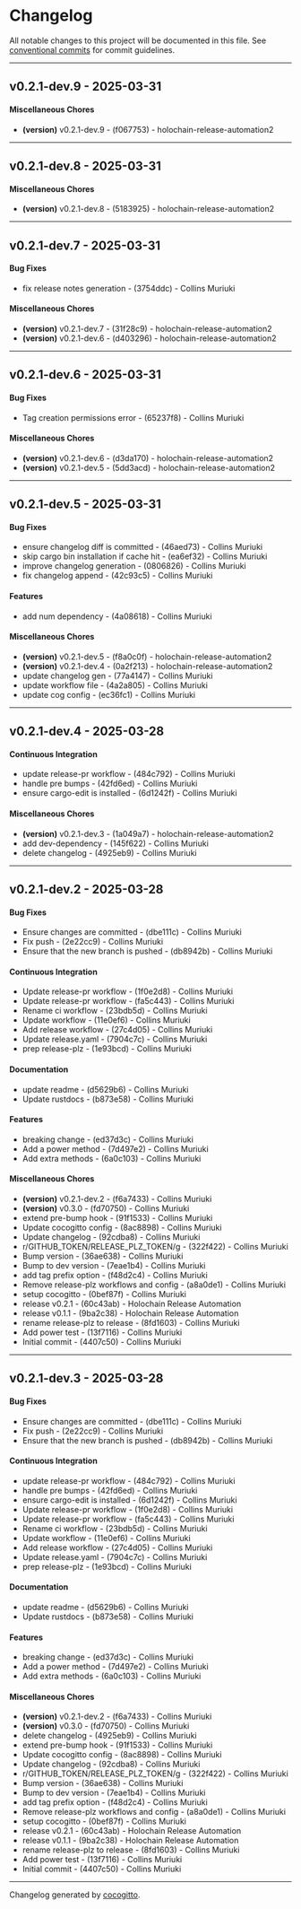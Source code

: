 # Changelog
All notable changes to this project will be documented in this file. See [conventional commits](https://www.conventionalcommits.org/) for commit guidelines.

- - -
## v0.2.1-dev.9 - 2025-03-31
#### Miscellaneous Chores
- **(version)** v0.2.1-dev.9 - (f067753) - holochain-release-automation2


- - -
## v0.2.1-dev.8 - 2025-03-31
#### Miscellaneous Chores
- **(version)** v0.2.1-dev.8 - (5183925) - holochain-release-automation2


- - -
## v0.2.1-dev.7 - 2025-03-31
#### Bug Fixes
- fix release notes generation - (3754ddc) - Collins Muriuki
#### Miscellaneous Chores
- **(version)** v0.2.1-dev.7 - (31f28c9) - holochain-release-automation2
- **(version)** v0.2.1-dev.6 - (d403296) - holochain-release-automation2


- - -
## v0.2.1-dev.6 - 2025-03-31
#### Bug Fixes
- Tag creation permissions error - (65237f8) - Collins Muriuki
#### Miscellaneous Chores
- **(version)** v0.2.1-dev.6 - (d3da170) - holochain-release-automation2
- **(version)** v0.2.1-dev.5 - (5dd3acd) - holochain-release-automation2


- - -
## v0.2.1-dev.5 - 2025-03-31
#### Bug Fixes
- ensure changelog diff is committed - (46aed73) - Collins Muriuki
- skip cargo bin installation if cache hit - (ea6ef32) - Collins Muriuki
- improve changelog generation - (0806826) - Collins Muriuki
- fix changelog append - (42c93c5) - Collins Muriuki
#### Features
- add num dependency - (4a08618) - Collins Muriuki
#### Miscellaneous Chores
- **(version)** v0.2.1-dev.5 - (f8a0c0f) - holochain-release-automation2
- **(version)** v0.2.1-dev.4 - (0a2f213) - holochain-release-automation2
- update changelog gen - (77a4147) - Collins Muriuki
- update workflow file - (4a2a805) - Collins Muriuki
- update cog config - (ec36fc1) - Collins Muriuki


- - -
## v0.2.1-dev.4 - 2025-03-28
#### Continuous Integration
- update release-pr workflow - (484c792) - Collins Muriuki
- handle pre bumps - (42fd6ed) - Collins Muriuki
- ensure cargo-edit is installed - (6d1242f) - Collins Muriuki
#### Miscellaneous Chores
- **(version)** v0.2.1-dev.3 - (1a049a7) - holochain-release-automation2
- add dev-dependency - (145f622) - Collins Muriuki
- delete changelog - (4925eb9) - Collins Muriuki

- - -

## v0.2.1-dev.2 - 2025-03-28
#### Bug Fixes
- Ensure changes are committed - (dbe111c) - Collins Muriuki
- Fix push - (2e22cc9) - Collins Muriuki
- Ensure that the new branch is pushed - (db8942b) - Collins Muriuki
#### Continuous Integration
- Update release-pr workflow - (1f0e2d8) - Collins Muriuki
- Update release-pr workflow - (fa5c443) - Collins Muriuki
- Rename ci workflow - (23bdb5d) - Collins Muriuki
- Update workflow - (11e0ef6) - Collins Muriuki
- Add release workflow - (27c4d05) - Collins Muriuki
- Update release.yaml - (7904c7c) - Collins Muriuki
- prep release-plz - (1e93bcd) - Collins Muriuki
#### Documentation
- update readme - (d5629b6) - Collins Muriuki
- Update rustdocs - (b873e58) - Collins Muriuki
#### Features
- breaking change - (ed37d3c) - Collins Muriuki
- Add a power method - (7d497e2) - Collins Muriuki
- Add extra methods - (6a0c103) - Collins Muriuki
#### Miscellaneous Chores
- **(version)** v0.2.1-dev.2 - (f6a7433) - Collins Muriuki
- **(version)** v0.3.0 - (fd70750) - Collins Muriuki
- extend pre-bump hook - (91f1533) - Collins Muriuki
- Update cocogitto config - (8ac8898) - Collins Muriuki
- Update changelog - (92cdba8) - Collins Muriuki
- r/GITHUB_TOKEN/RELEASE_PLZ_TOKEN/g - (322f422) - Collins Muriuki
- Bump version - (36ae638) - Collins Muriuki
- Bump to dev version - (7eae1b4) - Collins Muriuki
- add tag prefix option - (f48d2c4) - Collins Muriuki
- Remove release-plz workflows and config - (a8a0de1) - Collins Muriuki
- setup cocogitto - (0bef87f) - Collins Muriuki
- release v0.2.1 - (60c43ab) - Holochain Release Automation
- release v0.1.1 - (9ba2c38) - Holochain Release Automation
- rename release-plz to release - (8fd1603) - Collins Muriuki
- Add power test - (13f7116) - Collins Muriuki
- Initial commit - (4407c50) - Collins Muriuki

- - -

## v0.2.1-dev.3 - 2025-03-28
#### Bug Fixes
- Ensure changes are committed - (dbe111c) - Collins Muriuki
- Fix push - (2e22cc9) - Collins Muriuki
- Ensure that the new branch is pushed - (db8942b) - Collins Muriuki
#### Continuous Integration
- update release-pr workflow - (484c792) - Collins Muriuki
- handle pre bumps - (42fd6ed) - Collins Muriuki
- ensure cargo-edit is installed - (6d1242f) - Collins Muriuki
- Update release-pr workflow - (1f0e2d8) - Collins Muriuki
- Update release-pr workflow - (fa5c443) - Collins Muriuki
- Rename ci workflow - (23bdb5d) - Collins Muriuki
- Update workflow - (11e0ef6) - Collins Muriuki
- Add release workflow - (27c4d05) - Collins Muriuki
- Update release.yaml - (7904c7c) - Collins Muriuki
- prep release-plz - (1e93bcd) - Collins Muriuki
#### Documentation
- update readme - (d5629b6) - Collins Muriuki
- Update rustdocs - (b873e58) - Collins Muriuki
#### Features
- breaking change - (ed37d3c) - Collins Muriuki
- Add a power method - (7d497e2) - Collins Muriuki
- Add extra methods - (6a0c103) - Collins Muriuki
#### Miscellaneous Chores
- **(version)** v0.2.1-dev.2 - (f6a7433) - Collins Muriuki
- **(version)** v0.3.0 - (fd70750) - Collins Muriuki
- delete changelog - (4925eb9) - Collins Muriuki
- extend pre-bump hook - (91f1533) - Collins Muriuki
- Update cocogitto config - (8ac8898) - Collins Muriuki
- Update changelog - (92cdba8) - Collins Muriuki
- r/GITHUB_TOKEN/RELEASE_PLZ_TOKEN/g - (322f422) - Collins Muriuki
- Bump version - (36ae638) - Collins Muriuki
- Bump to dev version - (7eae1b4) - Collins Muriuki
- add tag prefix option - (f48d2c4) - Collins Muriuki
- Remove release-plz workflows and config - (a8a0de1) - Collins Muriuki
- setup cocogitto - (0bef87f) - Collins Muriuki
- release v0.2.1 - (60c43ab) - Holochain Release Automation
- release v0.1.1 - (9ba2c38) - Holochain Release Automation
- rename release-plz to release - (8fd1603) - Collins Muriuki
- Add power test - (13f7116) - Collins Muriuki
- Initial commit - (4407c50) - Collins Muriuki

- - -

Changelog generated by [cocogitto](https://github.com/cocogitto/cocogitto).
